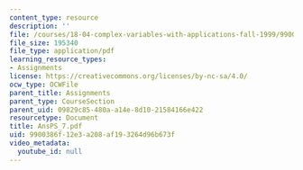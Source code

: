 ```yaml
---
content_type: resource
description: ''
file: /courses/18-04-complex-variables-with-applications-fall-1999/9900386f12e3a208af193264d96b673f_AnsPS_7.pdf
file_size: 195340
file_type: application/pdf
learning_resource_types:
- Assignments
license: https://creativecommons.org/licenses/by-nc-sa/4.0/
ocw_type: OCWFile
parent_title: Assignments
parent_type: CourseSection
parent_uid: 09829c85-480a-a14e-8d10-21584166e422
resourcetype: Document
title: AnsPS_7.pdf
uid: 9900386f-12e3-a208-af19-3264d96b673f
video_metadata:
  youtube_id: null
---
```

